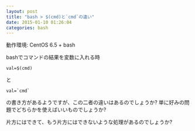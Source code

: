 ```yaml
---
layout: post
title: "bash > $(cmd)と`cmd`の違い"
date: 2015-01-10 01:26:04
categories: bash
---
```

<p>動作環境: CentOS 6.5 + bash</p>

<p>bashでコマンドの結果を変数に入れる時</p>

<pre><code>val=$(cmd)
</code></pre>

<p>と</p>

<pre><code>val=`cmd`
</code></pre>

<p>の書き方があるようですが、この二者の違いはあるのでしょうか? 単に好みの問題でどちらかを使えばいいものでしょうか?</p>

<p>片方にはできて、もう片方にはできないような処理があるのでしょうか?</p>
